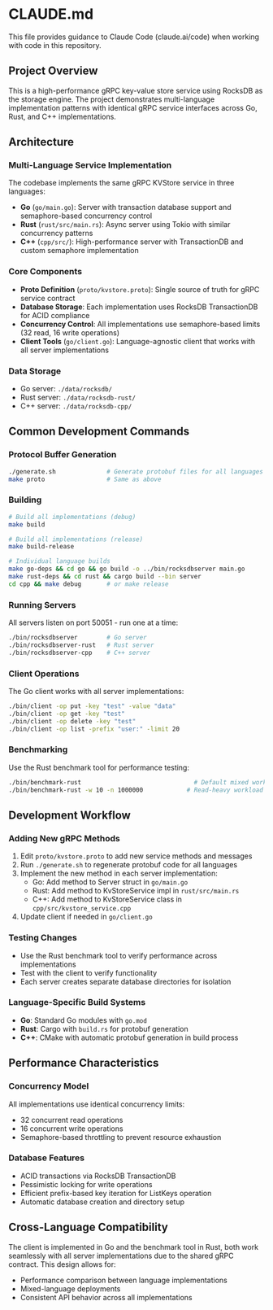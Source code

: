 # CLAUDE.md

This file provides guidance to Claude Code (claude.ai/code) when working with code in this repository.

## Project Overview

This is a high-performance gRPC key-value store service using RocksDB as the storage engine. The project demonstrates multi-language implementation patterns with identical gRPC service interfaces across Go, Rust, and C++ implementations.

## Architecture

### Multi-Language Service Implementation
The codebase implements the same gRPC KVStore service in three languages:
- **Go** (`go/main.go`): Server with transaction database support and semaphore-based concurrency control
- **Rust** (`rust/src/main.rs`): Async server using Tokio with similar concurrency patterns  
- **C++** (`cpp/src/`): High-performance server with TransactionDB and custom semaphore implementation

### Core Components
- **Proto Definition** (`proto/kvstore.proto`): Single source of truth for gRPC service contract
- **Database Storage**: Each implementation uses RocksDB TransactionDB for ACID compliance
- **Concurrency Control**: All implementations use semaphore-based limits (32 read, 16 write operations)
- **Client Tools** (`go/client.go`): Language-agnostic client that works with all server implementations

### Data Storage
- Go server: `./data/rocksdb/`
- Rust server: `./data/rocksdb-rust/`
- C++ server: `./data/rocksdb-cpp/`

## Common Development Commands

### Protocol Buffer Generation
```bash
./generate.sh              # Generate protobuf files for all languages
make proto                 # Same as above
```

### Building
```bash
# Build all implementations (debug)
make build

# Build all implementations (release)
make build-release

# Individual language builds
make go-deps && cd go && go build -o ../bin/rocksdbserver main.go
make rust-deps && cd rust && cargo build --bin server
cd cpp && make debug       # or make release
```

### Running Servers
All servers listen on port 50051 - run one at a time:
```bash
./bin/rocksdbserver        # Go server
./bin/rocksdbserver-rust   # Rust server
./bin/rocksdbserver-cpp    # C++ server
```

### Client Operations
The Go client works with all server implementations:
```bash
./bin/client -op put -key "test" -value "data"
./bin/client -op get -key "test"
./bin/client -op delete -key "test"
./bin/client -op list -prefix "user:" -limit 20
```

### Benchmarking
Use the Rust benchmark tool for performance testing:
```bash
./bin/benchmark-rust                               # Default mixed workload
./bin/benchmark-rust -w 10 -n 1000000            # Read-heavy workload
```

## Development Workflow

### Adding New gRPC Methods
1. Edit `proto/kvstore.proto` to add new service methods and messages
2. Run `./generate.sh` to regenerate protobuf code for all languages
3. Implement the new method in each server implementation:
   - Go: Add method to Server struct in `go/main.go`
   - Rust: Add method to KvStoreService impl in `rust/src/main.rs`
   - C++: Add method to KvStoreService class in `cpp/src/kvstore_service.cpp`
4. Update client if needed in `go/client.go`

### Testing Changes
- Use the Rust benchmark tool to verify performance across implementations
- Test with the client to verify functionality
- Each server creates separate database directories for isolation

### Language-Specific Build Systems
- **Go**: Standard Go modules with `go.mod`
- **Rust**: Cargo with `build.rs` for protobuf generation
- **C++**: CMake with automatic protobuf generation in build process

## Performance Characteristics

### Concurrency Model
All implementations use identical concurrency limits:
- 32 concurrent read operations
- 16 concurrent write operations
- Semaphore-based throttling to prevent resource exhaustion

### Database Features
- ACID transactions via RocksDB TransactionDB
- Pessimistic locking for write operations
- Efficient prefix-based key iteration for ListKeys operation
- Automatic database creation and directory setup

## Cross-Language Compatibility

The client is implemented in Go and the benchmark tool in Rust, both work seamlessly with all server implementations due to the shared gRPC contract. This design allows for:
- Performance comparison between language implementations
- Mixed-language deployments
- Consistent API behavior across all implementations